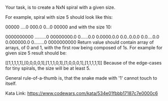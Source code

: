 Your task, is to create a NxN spiral with a given size.

For example, spiral with size 5 should look like this:

00000
....0
000.0
0...0
00000
and with the size 10:

0000000000
.........0
00000000.0
0......0.0
0.0000.0.0
0.0..0.0.0
0.0....0.0
0.000000.0
0........0
0000000000
Return value should contain array of arrays, of 0 and 1, with the first row being composed of 1s. For example for given size 5 result should be:

[[1,1,1,1,1],[0,0,0,0,1],[1,1,1,0,1],[1,0,0,0,1],[1,1,1,1,1]]
Because of the edge-cases for tiny spirals, the size will be at least 5.

General rule-of-a-thumb is, that the snake made with '1' cannot touch to itself.

Kata Link: https://www.codewars.com/kata/534e01fbbb17187c7e0000c6